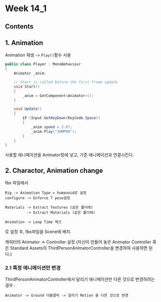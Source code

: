 # Week 14_1

## Contents

## 1. Animation

Animation  재생 -> `Play()`함수 사용  

```c#
public class Player : MonoBehaviour
{
    Animator _anim;

    // Start is called before the first frame update
    void Start()
    {
        _anim = GetComponent<Animator>();        
    }

    void Update()
    {
        if (Input.GetKeyDown(KeyCode.Space))
        {
            _anim.speed = 2.0f;
            _anim.Play("JUMP00");
        }
    }
}
```
사용할 애니메이션을 Animator창에 넣고, 기준 애니메이션과 연결시킨다.

## 2. Charactor, Animation change

fbx 파일에서 
```
Rig -> Animation Type = humanoid로 설정
configure -> Enforce T pose설정

Materials -> Extract Textures (같은 폴더에)
          -> Extract Materials (같은 폴더에)

Animation -> Loop Time 체크
```
로 설정 후, fbx파일을 Scene에 배치.

캐릭터의 Animator -> Controller 설정 (자신이 만들어 놓은 Animator Controller 혹은 Standard Assets의 ThirdPersonAnimatorController을 변경하여 사용하면 된다.)

### 2.1 특정 애니메이션만 변경

ThirdPersonAnimatorController에서 달리기 애니메이션만 다른 것으로 변경하려는 경우 :

`Animator -> Ground 더블클릭 -> 달리기 Motion 을 다른 것으로 변경`

![]()